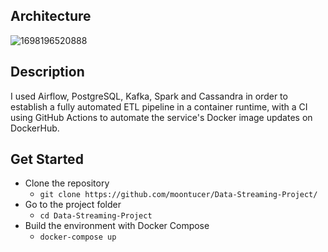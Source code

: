 ## Architecture

![1698196520888](image/README/1698196520888.png)

## Description

I used Airflow, PostgreSQL, Kafka, Spark and Cassandra in order to establish a fully automated ETL pipeline in a container runtime, with a CI using GitHub Actions to automate the service's Docker image updates on DockerHub.

## Get Started

- Clone the repository
  - `git clone https://github.com/moontucer/Data-Streaming-Project/`
- Go to the project folder
  - `cd Data-Streaming-Project`
- Build the environment with Docker Compose
  - `docker-compose up`
